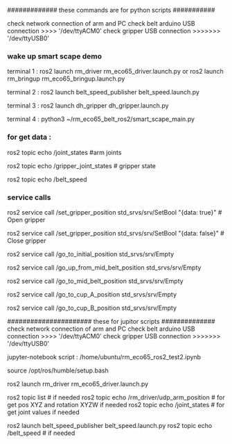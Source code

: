 ############# these commands are for python scripts ###########

check network connection of arm and PC
check belt arduino USB connection >>>> '/dev/ttyACM0' check gripper USB connection >>>>>>> '/dev/ttyUSB0'

### wake up smart scape demo

terminal 1 : 
ros2 launch rm_driver rm_eco65_driver.launch.py
or 
ros2 launch rm_bringup rm_eco65_bringup.launch.py

terminal 2 :
ros2 launch belt_speed_publisher belt_speed.launch.py

terminal 3 :
ros2 launch dh_gripper dh_gripper.launch.py

terminal 4 : 
python3 ~/rm_eco65_belt_ros2/smart_scape_main.py

### for get data :
ros2 topic echo /joint_states #arm joints

ros2 topic echo /gripper_joint_states # gripper state 

ros2 topic echo /belt_speed 

### service calls

ros2 service call /set_gripper_position std_srvs/srv/SetBool "{data: true}"  # Open gripper

ros2 service call /set_gripper_position std_srvs/srv/SetBool "{data: false}" # Close gripper

ros2 service call /go_to_initial_position std_srvs/srv/Empty

ros2 service call /go_up_from_mid_belt_position std_srvs/srv/Empty

ros2 service call /go_to_mid_belt_position std_srvs/srv/Empty

ros2 service call /go_to_cup_A_position std_srvs/srv/Empty

ros2 service call /go_to_cup_B_position std_srvs/srv/Empty

###################### these for jupitor scripts ##############
check network connection of arm and PC
check belt arduino USB connection >>>> '/dev/ttyACM0' check gripper USB connection >>>>>>> '/dev/ttyUSB0'

jupyter-notebook script : /home/ubuntu/rm_eco65_ros2_test2.ipynb

source /opt/ros/humble/setup.bash

ros2 launch rm_driver rm_eco65_driver.launch.py

ros2 topic list # if needed ros2 topic echo /rm_driver/udp_arm_position # for get pos XYZ and rotation XYZW if needed ros2 topic echo /joint_states # for get joint values if needed

ros2 launch belt_speed_publisher belt_speed.launch.py ros2 topic echo /belt_speed # if needed
